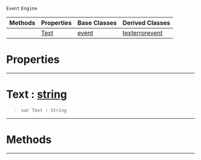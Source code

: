  `Event` `Engine`



|Methods|Properties|Base Classes|Derived Classes|
|---|---|---|---|
| |[ Text](https://github.com/PlasmaEngine/PlasmaDocs/blob/master/code_reference/class_reference/textevent.markdown#text-plasma-engine-documen)|[event](https://github.com/PlasmaEngine/PlasmaDocs/blob/master/code_reference/class_reference/event.markdown)|[texterrorevent](https://github.com/PlasmaEngine/PlasmaDocs/blob/master/code_reference/class_reference/texterrorevent.markdown)|


 #  Properties


---  
 #  Text : [string](https://github.com/PlasmaEngine/PlasmaDocs/blob/master/code_reference/lightning_base_types/string.markdown)

> 
> ``` lang=cpp, name=Lightning
> var Text : String


---  
 #  Methods


---  
 

 